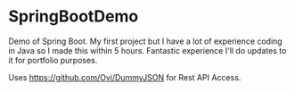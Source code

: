 # SpringBootDemo
Demo of Spring Boot. My first project but I have a lot of experience coding in Java so I made this within 5 hours. Fantastic experience I'll do updates to it for portfolio purposes.

Uses https://github.com/Ovi/DummyJSON for Rest API Access.
